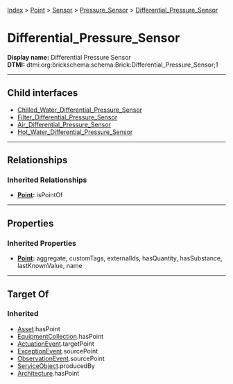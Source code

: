 [Index](../../../../Index.md) > [Point](../../../Point.md) > [Sensor](../../Sensor.md) > [Pressure_Sensor](../Pressure_Sensor.md) > [Differential_Pressure_Sensor](#)
# Differential_Pressure_Sensor

**Display name:** Differential Pressure Sensor<br />
**DTMI:** dtmi:org:brickschema:schema:Brick:Differential_Pressure_Sensor;1

---

## Child interfaces
* [Chilled_Water_Differential_Pressure_Sensor](Chilled_Water_Differential_Pressure_Sensor.md)
* [Filter_Differential_Pressure_Sensor](Filter_Differential_Pressure_Sensor.md)
* [Air_Differential_Pressure_Sensor](Air_Differential_Pressure_Sensor/Air_Differential_Pressure_Sensor.md)
* [Hot_Water_Differential_Pressure_Sensor](Hot_Water_Differential_Pressure_Sensor/Hot_Water_Differential_Pressure_Sensor.md)

---

## Relationships

### Inherited Relationships
* **[Point](../../../Point.md):** isPointOf

---

## Properties

### Inherited Properties
* **[Point](../../../Point.md):** aggregate, customTags, externalIds, hasQuantity, hasSubstance, lastKnownValue, name

---

## Target Of
### Inherited
* [Asset](../../../../Asset/Asset.md).hasPoint
* [EquipmentCollection](../../../../Collection/AssetCollection/EquipmentCollection/EquipmentCollection.md).hasPoint
* [ActuationEvent](../../../../Event/PointEvent/ActuationEvent.md).targetPoint
* [ExceptionEvent](../../../../Event/PointEvent/ExceptionEvent.md).sourcePoint
* [ObservationEvent](../../../../Event/PointEvent/ObservationEvent.md).sourcePoint
* [ServiceObject](../../../../Information/ServiceObject/ServiceObject.md).producedBy
* [Architecture](../../../../Space/Architecture/Architecture.md).hasPoint
